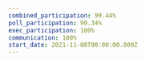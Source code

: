 ```yaml
---
combined_participation: 99.44%
poll_participation: 99.34%
exec_participation: 100%
communication: 100%
start_date: 2021-11-08T00:00:00.000Z
---
```

